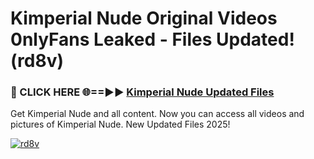 # Kimperial Nude Original Videos 0nlyFans Leaked - Files Updated! (rd8v)

<h3>🔴 CLICK HERE 🌐==►► <a href="https://tinyurl.com/y5r63du9" rel="nofollow">Kimperial Nude Updated Files</a></h3>

Get Kimperial Nude and all content. Now you can access all videos and pictures of Kimperial Nude. New Updated Files 2025!

[![rd8v](https://i.imgur.com/UVo9nyh.gif)](https://tinyurl.com/y5r63du9)